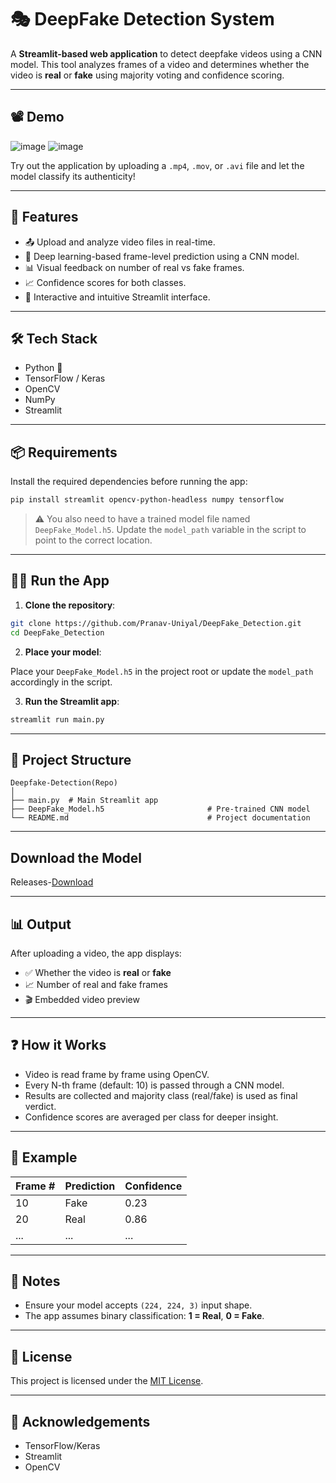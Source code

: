 
# 🎭 DeepFake Detection System

A **Streamlit-based web application** to detect deepfake videos using a CNN model. This tool analyzes frames of a video and determines whether the video is **real** or **fake** using majority voting and confidence scoring.

---

## 📽️ Demo
![image](https://github.com/user-attachments/assets/3c15ea39-3e8d-41fd-82b8-ee6fb8176517)
![image](https://github.com/user-attachments/assets/15de49f5-646d-4946-b8fa-731190c80302)



Try out the application by uploading a `.mp4`, `.mov`, or `.avi` file and let the model classify its authenticity!

---

## 🚀 Features

- 📤 Upload and analyze video files in real-time.
- 🧠 Deep learning-based frame-level prediction using a CNN model.
- 📊 Visual feedback on number of real vs fake frames.
- 📈 Confidence scores for both classes.
- 🧾 Interactive and intuitive Streamlit interface.

---

## 🛠️ Tech Stack

- Python 🐍
- TensorFlow / Keras
- OpenCV
- NumPy
- Streamlit

---

## 📦 Requirements

Install the required dependencies before running the app:

```bash
pip install streamlit opencv-python-headless numpy tensorflow
```

> ⚠️ You also need to have a trained model file named `DeepFake_Model.h5`. Update the `model_path` variable in the script to point to the correct location.

---

## 🧑‍💻 Run the App

1. **Clone the repository**:

```bash
git clone https://github.com/Pranav-Uniyal/DeepFake_Detection.git
cd DeepFake_Detection
```

2. **Place your model**:

Place your `DeepFake_Model.h5` in the project root or update the `model_path` accordingly in the script.

3. **Run the Streamlit app**:

```bash
streamlit run main.py
```

---

## 📁 Project Structure

```
Deepfake-Detection(Repo)
│
├── main.py  # Main Streamlit app
├── DeepFake_Model.h5                       # Pre-trained CNN model
└── README.md                               # Project documentation
```

---
## Download the Model
Releases-[Download](https://github.com/Pranav-Uniyal/DeepFake_Detection/releases/tag/v1.0)

---

## 📊 Output

After uploading a video, the app displays:

- ✅ Whether the video is **real** or **fake**
- 📈 Number of real and fake frames
- 🎬 Embedded video preview

---

## ❓ How it Works

- Video is read frame by frame using OpenCV.
- Every N-th frame (default: 10) is passed through a CNN model.
- Results are collected and majority class (real/fake) is used as final verdict.
- Confidence scores are averaged per class for deeper insight.

---

## 🧪 Example

| Frame # | Prediction | Confidence |
|---------|------------|------------|
| 10      | Fake       | 0.23       |
| 20      | Real       | 0.86       |
| ...     | ...        | ...        |

---

## 📌 Notes

- Ensure your model accepts `(224, 224, 3)` input shape.
- The app assumes binary classification: **1 = Real**, **0 = Fake**.

---

## 📜 License

This project is licensed under the [MIT License](LICENSE).

---

## 🙌 Acknowledgements

- TensorFlow/Keras
- Streamlit
- OpenCV
